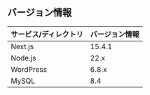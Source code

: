 ## バージョン情報

| サービス/ディレクトリ | バージョン情報         |
|----------------------|------------------------|
| Next.js              | 15.4.1                 |
| Node.js              | 22.x                   |
| WordPress            | 6.8.x                  |
| MySQL                | 8.4                    |